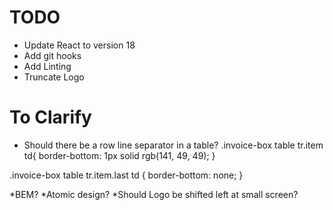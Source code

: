 # TODO
* Update React to version 18
* Add git hooks
* Add Linting
* Truncate Logo
# To Clarify
* Should there be a row line separator in a table?
.invoice-box table tr.item td{
  border-bottom: 1px solid rgb(141, 49, 49);
}

.invoice-box table tr.item.last td {
  border-bottom: none;
}

*BEM?
*Atomic design?
*Should Logo be shifted left at small screen?